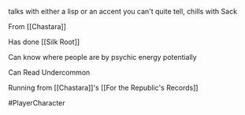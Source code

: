 talks with either a lisp or an accent you can't quite tell, chills with Sack

From [[Chastara]]

Has done [[Silk Root]]

<!OOC>Can know where people are by psychic energy potentially
Can Read Undercommon

Running from [[Chastara]]'s [[For the Republic's Records]]

#PlayerCharacter 
